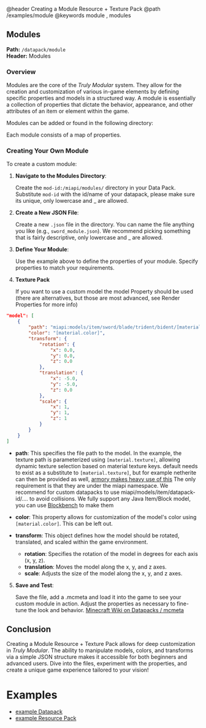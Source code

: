 @header Creating a Module Resource + Texture Pack
@path /examples/module
@keywords module , modules

## Modules

**Path:** `/datapack/module`  
**Header:** Modules

### Overview

Modules are the core of the *Truly Modular* system. They allow for the creation and customization of various in-game elements by defining specific properties and models in a structured way. A module is essentially a collection of properties that dictate the behavior, appearance, and other attributes of an item or element within the game.

Modules can be added or found in the following directory:


Each module consists of a map of properties.

### Creating Your Own Module

To create a custom module:

1. **Navigate to the Modules Directory**:

   Create the `mod-id:/miapi/modules/` directory in your Data Pack.
   Substitute `mod-id` with the id/name of your datapack, please make sure its unique, only lowercase and _ are allowed.

2. **Create a New JSON File**:

   Create a new `.json` file in the directory. You can name the file anything you like (e.g., `sword_module.json`). 
   We recommend picking something that is fairly descriptive, only lowercase and _ are allowed.

3. **Define Your Module**:

   Use the example above to define the properties of your module.  Specify properties to match your requirements.

4. **Texture Pack**
   
   If you want to use a custom model the model Property should be used (there are alternatives, but those are most advanced, see Render Properties for more info)
```json
"model": [
    {
        "path": "miapi:models/item/sword/blade/trident/bident/[material.texture].json",
        "color": "[material.color]",
        "transform": {
            "rotation": {
                "x": 0.0,
                "y": 0.0,
                "z": 0.0
            },
            "translation": {
                "x": -5.0,
                "y": -5.0,
                "z": 0.0
            },
            "scale": {
                "x": 1,
                "y": 1,
                "z": 1
            }
        }
    }
]
```
- **path**: This specifies the file path to the model. In the example, the texture path is parameterized using `[material.texture]`, allowing dynamic texture selection based on material texture keys.
  default needs to exist as a substitute to `[material.texture]`, but for example netherite can then be provided as well, [armory makes heavy use of this](https://github.com/Truly-Modular/Armory/tree/master/armory-common/src/main/resources/assets/miapi/models/item/armor/model/chest_front/base)
  The only requirement is that they are under the miapi namespace. 
  We recommend for custom datapacks to use miapi/models/item/datapack-id/.... to avoid collisions.
  We fully support any Java Item/Block model, you can use [Blockbench](https://web.blockbench.net/) to make them
- **color**: This property allows for customization of the model's color using `[material.color]`. This can be left out.

- **transform**: This object defines how the model should be rotated, translated, and scaled within the game environment.

    - **rotation**: Specifies the rotation of the model in degrees for each axis (x, y, z).
    - **translation**: Moves the model along the x, y, and z axes.
    - **scale**: Adjusts the size of the model along the x, y, and z axes.

5. **Save and Test**:

   Save the file, add a .mcmeta and load it into the game to see your custom module in action. Adjust the properties as necessary to fine-tune the look and behavior.
   [Minecraft Wiki on Datapacks / mcmeta](https://minecraft.wiki/w/Data_pack)

## Conclusion

Creating a Module Resource + Texture Pack allows for deep customization in *Truly Modular*. The ability to manipulate models, colors, and transforms via a simple JSON structure makes it accessible for both beginners and advanced users. Dive into the files, experiment with the properties, and create a unique game experience tailored to your vision!


# Examples
- [example Datapack](https://github.com/Truly-Modular/Modular-Item-API/blob/release/1.21-mojmaps/common/src/main/java/smartin/miapi/wiki/examples/module/example_module_datapack.zip)
- [example Resource Pack](https://github.com/Truly-Modular/Modular-Item-API/blob/release/1.21-mojmaps/common/src/main/java/smartin/miapi/wiki/examples/module/example_module_resourcepack.zip)